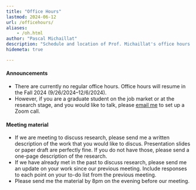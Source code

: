 ```yaml
---
title: "Office Hours"
lastmod: 2024-06-12
url: /officehours/
aliases:
    - /oh.html
author: "Pascal Michaillat"
description: "Schedule and location of Prof. Michaillat's office hours at the University of California, Santa Cruz."
hidemeta: true

---
```


<div class="thinline"></div>

#### Announcements

+ There are currently no regular office hours. Office hours will resume in the Fall 2024 (9/26/2024–12/6/2024).
+ However, if you are a graduate student on the job market or at the research stage, and you would like to talk, please [email me](mailto:pamichai@ucsc.edu) to set up a Zoom call.

<div class="thinline"></div>

<!-- #### Schedule for Spring 2024

+ Day: Wednesday
+ Time for ECON 182 students: 3:00pm–4:00pm
+ Time for other UCSC students: 4:00pm–5:00pm

<div class="thinline"></div>

#### Location

By default office hours take place [in my office](/location/). I am also available for virtual meetings upon request. Those take place [in my Zoom room](https://ucsc.zoom.us/my/pmichaillat).

<div class="thinline"></div>
 -->
#### Meeting material

+ If we are meeting to discuss research, please send me a written description of the work that you would like to discus. Presentation slides or paper draft are perfectly fine. If you do not have those, please send a one-page description of the research. 
+ If we have already met in the past to discuss research, please send me an update on your work since our previous meeting. Include responses to each point on your to-do list from the previous meeting. 
+ Please send me the material by 8pm on the evening before our meeting.